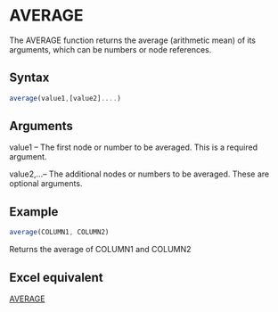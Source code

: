 # AVERAGE

The AVERAGE function returns the average (arithmetic mean) of its arguments, which can be numbers or node references.

## Syntax

```javascript
average(value1,[value2]....)
```

## Arguments

value1 – The first node or number to be averaged. This is a required argument.

value2,...– The additional nodes or numbers to be averaged. These are optional arguments.

## Example

```javascript
average(COLUMN1, COLUMN2)
```

Returns the average of COLUMN1 and COLUMN2

## Excel equivalent

[AVERAGE](https://support.microsoft.com/en-us/office/average-function-047bac88-d466-426c-a32b-8f33eb960cf6)
